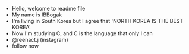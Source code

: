 - Hello, welcome to readme file
- My name is lBBogak
- I'm living in South Korea but I agree that 'NORTH KOREA IS THE BEST KOREA'
- Now I'm studying C, and C is the language that only I can
- @reenact.j (instagram)
- follow now

<!---
lBBogak/lBBogak is a ✨ special ✨ repository because its `README.md` (this file) appears on your GitHub profile.
You can click the Preview link to take a look at your changes.
--->
